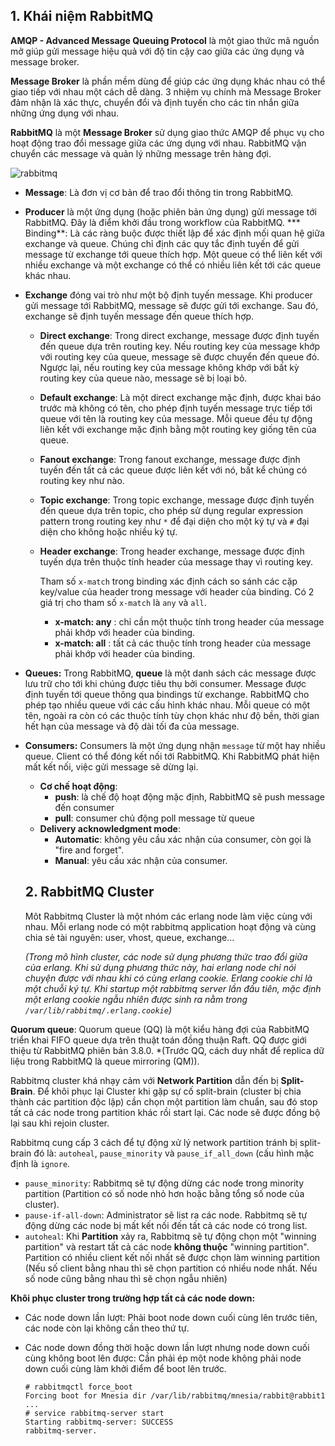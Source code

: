 ## 1. Khái niệm RabbitMQ

**AMQP - Advanced Message Queuing Protocol** là một giao thức mã nguồn mở giúp gửi message hiệu quả với độ tin cậy cao giữa các ứng dụng và message broker.

**Message Broker** là phần mềm dùng để giúp các ứng dụng khác nhau có thể giao tiếp với nhau một cách dễ dàng. 3 nhiệm vụ chính mà Message Broker đảm nhận là xác thực, chuyển đổi và định tuyến cho các tin nhắn giữa những ứng dụng với nhau. 

**RabbitMQ** là một **Message Broker** sử dụng giao thức AMQP để phục vụ cho hoạt động trao đổi message giữa các ứng dụng với nhau. RabbitMQ vận chuyển các message và quản lý những message trên hàng đợi.

![rabbitmq](https://statics.cdn.200lab.io/2023/08/exchanges-topic-fanout-direct.png)

* **Message**: Là đơn vị cơ bản để trao đổi thông tin trong RabbitMQ.
* **Producer** là một ứng dụng (hoặc phiên bản ứng dụng) gửi message tới RabbitMQ. Đây là điểm khởi đầu trong workflow của RabbitMQ.
*** Binding**: Là các ràng buộc được thiết lập để xác định mối quan hệ giữa exchange và queue. Chúng chỉ định các quy tắc định tuyến để gửi message từ exchange tới queue thích hợp. Một queue có thể liên kết với nhiều exchange và một exchange có thể có nhiều liên kết tới các queue khác nhau.
* **Exchange** đóng vai trò như một bộ định tuyến message. Khi producer gửi message tới RabbitMQ, message sẽ được gửi tới exchange. Sau đó, exchange sẽ định tuyến message đến queue thích hợp.
	* **Direct exchange**: Trong direct exchange, message được định tuyến đến queue dựa trên routing key. Nếu routing key của message khớp với routing key của queue, message sẽ được chuyển đến queue đó. Ngược lại, nếu routing key của message không khớp với bất kỳ routing key của queue nào, message sẽ bị loại bỏ.
	* **Default exchange**: Là một direct exchange mặc định, được khai báo trước mà không có tên, cho phép định tuyến message trực tiếp tới queue với tên là routing key của message. Mỗi queue đều tự động liên kết với exchange mặc định bằng một routing key giống tên của queue.
	* **Fanout exchange**: Trong fanout exchange, message được định tuyến đến tất cả các queue được liên kết với nó, bất kể chúng có routing key như nào.
	* **Topic exchange**: Trong topic exchange, message được định tuyến đến queue dựa trên topic, cho phép sử dụng regular expression pattern trong routing key như `*` để đại diện cho một ký tự và `#` đại diện cho không hoặc nhiều ký tự.
	* **Header exchange**: Trong header exchange, message được định tuyến dựa trên thuộc tính header của message thay vì routing key.

		Tham số `x-match` trong binding xác định cách so sánh các cặp key/value của header trong message với header của binding. Có 2 giá trị cho tham số `x-match` là `any` và `all`.
		*  **x-match: any** : chỉ cần một thuộc tính trong header của message phải khớp với header của binding.
		* **x-match: all** : tất cả các thuộc tính trong header của message phải khớp với header của binding.
* **Queues:** Trong RabbitMQ, **queue** là một danh sách các message được lưu trữ cho tới khi chúng được tiêu thụ bởi consumer. Message được định tuyến tới queue thông qua bindings từ exchange. RabbitMQ cho phép tạo nhiều queue với các cấu hình khác nhau. Mỗi queue có một tên, ngoài ra còn có các thuộc tính tùy chọn khác như độ bền, thời gian hết hạn của message và độ dài tối đa của message.
* **Consumers:** Consumers là một ứng dụng nhận `message` từ một hay nhiều queue. Client có thể đóng kết nối tới RabbitMQ. Khi RabbitMQ phát hiện mất kết nối, việc gửi message sẽ dừng lại.
	* **Cơ chế hoạt động**: 
		* **push**: là chế độ hoạt động mặc định, RabbitMQ sẽ push message đến consumer
		* **pull**: consumer chủ động poll message từ queue
	* **Delivery acknowledgment mode**:
		* **Automatic**: không yêu cầu xác nhận của consumer, còn gọi là "fire and forget".
		* **Manual**: yêu cầu xác nhận của consumer.
	## 2. RabbitMQ Cluster
	Môt Rabbitmq Cluster là một nhóm các erlang node làm việc cùng với nhau. Mỗi erlang node có một rabbitmq application hoạt động và cùng chia sẻ tài nguyên: user, vhost, queue, exchange…
		
	*(Trong mô hình cluster, các node sử dụng phương thức trao đổi giữa của erlang. Khi sử dụng phương thức này, hai erlang node chỉ nói chuyện được với nhau khi có cùng erlang cookie. Erlang cookie chỉ là một chuỗi ký tự. Khi startup một rabbitmq server lần đầu tiên, mặc định một erlang cookie ngẫu nhiên được sinh ra nằm trong  `/var/lib/rabbitmq/.erlang.cookie`)*

**Quorum queue**: Quorum queue (QQ) là một kiểu hàng đợi của RabbitMQ triển khai FIFO queue dựa trên thuật toán đồng thuận Raft. QQ được giới thiệu từ RabbitMQ phiên bản 3.8.0. *(Trước QQ, cách duy nhất để replica dữ liệu trong RabbitMQ là queue mirroring (QM)).	

Rabbitmq cluster khá nhạy cảm với **Network Partition** dẫn đến bị **Split-Brain**. Để khôi phục lại Cluster khi gặp sự cố split-brain (cluster bị chia thành các partition độc lập) cần chọn một partition làm chuẩn, sau đó stop tất cả các node trong partition khác rồi start lại. Các node sẽ được đồng bộ lại sau khi rejoin cluster.

Rabbitmq cung cấp 3 cách để tự động xử lý network partition tránh bị split-brain đó là: `autoheal`, `pause_minority` và `pause_if_all_down` (cấu hình mặc định là `ignore`.
*  `pause_minority`: Rabbitmq sẽ tự động dừng các node trong minority partition (Partition có số node nhỏ hơn hoặc bằng tổng số node của cluster).
* `pause-if-all-down`: Administrator sẽ list ra các node. Rabbitmq sẽ tự động dừng các node bị mất kết nối đến tất cả các node có trong list.
* `autoheal`: Khi **Partition** xảy ra, Rabbitmq sẽ tự động chọn một "winning partition" và restart tất cả các node **không thuộc** "winning partition". Partition có nhiều client kết nối nhất sẽ được chọn làm winning partition (Nếu số client bằng nhau thì sẽ chọn partition có nhiều node nhất. Nếu số node cũng bằng nhau thì sẽ chọn ngẫu nhiên)

**Khôi phục cluster trong trường hợp tất cả các node down:**
* Các node down lần lượt: Phải boot node down cuối cùng lên trước tiên, các node còn lại không cần theo thứ tự.
* Các node down đồng thời hoặc down lần lượt nhưng node down cuối cùng không boot lên được: Cần phải ép một node không phải node down cuối cùng làm khởi điểm để boot lên trước.

      # rabbitmqctl force_boot
      Forcing boot for Mnesia dir /var/lib/rabbitmq/mnesia/rabbit@rabbit1 ...
      # service rabbitmq-server start
      Starting rabbitmq-server: SUCCESS
      rabbitmq-server.
